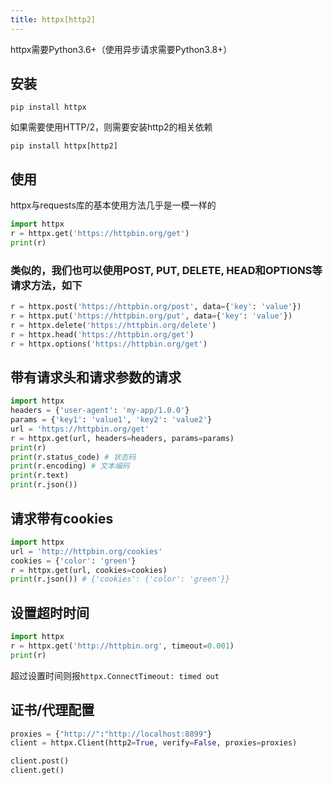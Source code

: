 ```yaml
---
title: httpx[http2]
---
```


httpx需要Python3.6+（使用异步请求需要Python3.8+）

## 安装

```shell
pip install httpx
```

如果需要使用HTTP/2，则需要安装http2的相关依赖

```shell
pip install httpx[http2]
```

## 使用

httpx与requests库的基本使用方法几乎是一模一样的

```python
import httpx
r = httpx.get('https://httpbin.org/get')
print(r)
```

### 类似的，我们也可以使用POST, PUT, DELETE, HEAD和OPTIONS等请求方法，如下

```python
r = httpx.post('https://httpbin.org/post', data={'key': 'value'})
r = httpx.put('https://httpbin.org/put', data={'key': 'value'})
r = httpx.delete('https://httpbin.org/delete')
r = httpx.head('https://httpbin.org/get')
r = httpx.options('https://httpbin.org/get')
```

## 带有请求头和请求参数的请求

```python
import httpx
headers = {'user-agent': 'my-app/1.0.0'}
params = {'key1': 'value1', 'key2': 'value2'}
url = 'https://httpbin.org/get'
r = httpx.get(url, headers=headers, params=params)
print(r)
print(r.status_code) # 状态码
print(r.encoding) # 文本编码
print(r.text)
print(r.json())
```

## 请求带有cookies

```python
import httpx
url = 'http://httpbin.org/cookies'
cookies = {'color': 'green'}
r = httpx.get(url, cookies=cookies)
print(r.json()) # {'cookies': {'color': 'green'}}
```

## 设置超时时间

```python
import httpx
r = httpx.get('http://httpbin.org', timeout=0.001)
print(r)
```

超过设置时间则报`httpx.ConnectTimeout: timed out`

## 证书/代理配置

```python
proxies = {"http://":"http://localhost:8899"}
client = httpx.Client(http2=True, verify=False, proxies=proxies)

client.post()
client.get()
```